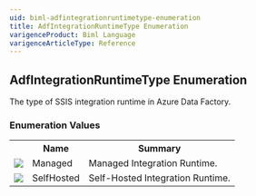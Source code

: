```yaml
---
uid: biml-adfintegrationruntimetype-enumeration
title: AdfIntegrationRuntimeType Enumeration
varigenceProduct: Biml Language
varigenceArticleType: Reference
---
```


## AdfIntegrationRuntimeType Enumeration<div class="LanguageSummary"><div class ="SummaryItem">The type of SSIS integration runtime in Azure Data Factory.</div></div><div class="EnumValueGroup">### Enumeration Values<table id="EnumValue" class="MemberList"><tbody><tr><th class="MemberTypeIconColumnHeader">&nbsp;</th><th class="MemberNameColumnHeader">Name</th><th class="MemberSummaryColumnHeader">Summary</th></tr><tr class="cd0"><td align="center" class="MemberTypeIcon"><img src="enumValue.png"></img></td><td class="MemberName">Managed</td><td class="MemberSummary"><div class ="SummaryItem">Managed Integration Runtime.</div></td></tr><tr class="cd1"><td align="center" class="MemberTypeIcon"><img src="enumValue.png"></img></td><td class="MemberName">SelfHosted</td><td class="MemberSummary"><div class ="SummaryItem">Self-Hosted Integration Runtime.</div></td></tr></tbody></table></div>